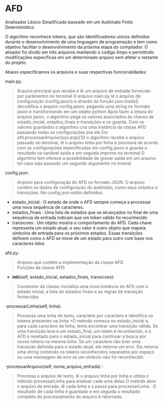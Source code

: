 # AFD

Analisador Léxico Simplificado baseado em um Autômato Finito Determinístico

O algoritmo reconhece tokens, que são identificadores unicos definidos durante o desenvolvimento de uma linguagem de programação e tem como objetivo facilitar o
desenvolvimento da próxima etapa do compilador.
O alisador foi divido em três arquivos mantendo o código limpo e permitindo modificações específicas em um determinado arquivo sem afetar o restante do projeto.

Abaixo especificamos os arquivos e suas respectivas funcionalidades:

 main.py:
>Arquivo principal que recebe e lê um arquivo de entrada fornecido por parâmentro no terminal 
>O arquivo main.py lê o arquivo de configuração (config.jason) e através da função json.loads() decodifica o arquivo config.jason, pegando uma string no formato jason e transformando em um objeto python
> Após fazer a leitura do arquivo jason, o algoritmo pega os valores associados às chaves de estado_inicial, estados_finais e transições e os guarda.
> Com os valores guardados o algoritmo cria uma instância da classe AFD passando todas as configurações pra ele
> Em afd.processarArquivo(sys.argv[1]) o algoritmo recebe o arquivo passado no terminal, lê o arquivo linha por linha e processa de acordo com as configurações especificadas em config.jason e guarda o resultado na variável saída e em seguida imprime no terminal
> O algoritmo tem oferece a possibilidade de gravar saída em um arquivo txt caso seja passado um segundo argumento no trminal

config.json:
> Arquivo para configuração do AFD no formato JSON. O arquivo contém os dados de configuração
do autômato, como seus estados e transições.
No config.json estão definidos:
 - estado_inicial : O estado de onde o AFD sempre começa a processar uma nova sequência de caracteres.
 - estados_finais : Uma lista de estados que se alcançados no final de uma sequência de
entrada indicam que um token válido foi reconhecido
 - transicoes : Um objeto mostra o comportamento do AFD. Cada chave representa um estado atual, e seu valor é outro objeto que mapeia símbolos de entrada para os próximos estados. Essas transições definem como o AFD se move de um estado para outro com base nos caracteres lidos

afd.py:
>Arquivo que contém a implementação da classe AFD  
Funções da classe AFD:
- __init__(self, estado_inicial, estados_finais, transicoes):
>Construtor da classe: inicializa uma nova instância do AFD com o estado inicial, a lista de estados finais e as regras de transição fornecidas

-processarLinha(self, linha):
>Processa uma linha de texto, caractere por caractere e identifica os tokens presentes na linha >O método começa no estado_inicial e, para cada caractere da linha, tenta encontrar uma transição válida. Se uma transição leva a um estado_final, um token é reconhecido, e o AFD é resetado para o estado_inicial para continuar a busca por novos tokens na mesma linha. Se um caractere não tiver uma transição definida para o estado atual, ele retorna um erro. Ela retorna uma string contendo os tokens reconhecidos separados por espaço ou uma mensagem de erro se um simbolo não for reconhecido

-processarArquivo(self, nome_arquivo_entrada) :
>Processa o arquivo de texto, lê o arquivo linha por linha e utiliza o método processarLinha
para analisar cada uma delas
>O método abre o arquivo de entrada, lê cada linha e a passa para processarLinha . O resultado de cada linha é guardado e em seguida o resultado completo do processamento do arquivo é retornado.
